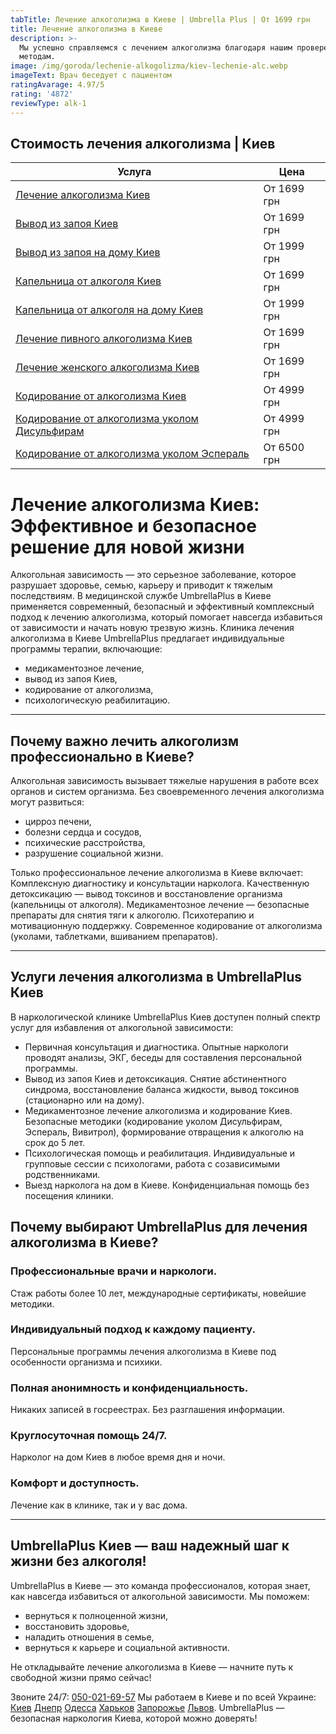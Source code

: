```yaml
---
tabTitle: Лечение алкоголизма в Киеве | Umbrella Plus | От 1699 грн
title: Лечение алкоголизма в Киеве
description: >-
  Мы успешно справляемся с лечением алкоголизма благодаря нашим проверенным
  методам.
image: /img/goroda/lechenie-alkogolizma/kiev-lechenie-alc.webp
imageText: Врач беседует с пациентом
ratingAvarage: 4.97/5
rating: '4872'
reviewType: alk-1
---
```


## Стоимость лечения алкоголизма | Киев

| Услуга                                                                                  | Цена        |
| --------------------------------------------------------------------------------------- | ----------- |
| [Лечение алкоголизма Киев](lechenie-alkogolizma-kiev)                                   | От 1699 грн |
| [Вывод из запоя Киев](Vivod-iz-zapoia-kiev)                                             | От 1699 грн |
| [Вывод из запоя на дому Киев](Vivod-iz-zapoia-na-domy-kiev)                             | От 1999 грн |
| [Капельница от алкоголя Киев](Kapelnica_ot_alkogola_kiev)                               | От 1699 грн |
| [Капельница от алкоголя на дому Киев](Kapelnica_ot_alkogola_na_domy_kiev)               | От 1999 грн |
| [Лечение пивного алкоголизма Киев](lechenie-pivnogi-alkogolizma-kiev)                   | От 1699 грн |
| [Лечение женского алкоголизма Киев](lechenie-jenskogo-alkogolizma-kiev)                 | От 1699 грн |
| [Кодирование от алкоголизма Киев](kodirovka-ot-alkogolia-kiev)                          | От 4999 грн |
| [Кодирование от алкоголизма уколом Дисульфирам](kodirovka-ot-alkogolia-disulfiram-kiev) | От 4999 грн |
| [Кодирование от алкоголизма уколом Эспераль](kodirovka-ot-alkogolizma-espiarl-kiev)     | От 6500 грн |

# Лечение алкоголизма Киев: Эффективное и безопасное решение для новой жизни

Алкогольная зависимость — это серьезное заболевание, которое разрушает здоровье, семью, карьеру и приводит к тяжелым последствиям. В медицинской службе UmbrellaPlus в Киеве применяется современный, безопасный и эффективный комплексный подход к лечению алкоголизма, который помогает навсегда избавиться от зависимости и начать новую трезвую жизнь.
Клиника лечения алкоголизма в Киеве UmbrellaPlus предлагает индивидуальные программы терапии, включающие:

* медикаментозное лечение,
* вывод из запоя Киев,
* кодирование от алкоголизма,
* психологическую реабилитацию.

***

## Почему важно лечить алкоголизм профессионально в Киеве?

Алкогольная зависимость вызывает тяжелые нарушения в работе всех органов и систем организма. Без своевременного лечения алкоголизма могут развиться:

* цирроз печени,
* болезни сердца и сосудов,
* психические расстройства,
* разрушение социальной жизни.

Только профессиональное лечение алкоголизма в Киеве включает:
Комплексную диагностику и консультации нарколога.
Качественную детоксикацию — вывод токсинов и восстановление организма (капельницы от алкоголя).
Медикаментозное лечение — безопасные препараты для снятия тяги к алкоголю.
Психотерапию и мотивационную поддержку.
Современное кодирование от алкоголизма (уколами, таблетками, вшиванием препаратов).

***

## Услуги лечения алкоголизма в UmbrellaPlus Киев

В наркологической клинике UmbrellaPlus Киев доступен полный спектр услуг для избавления от алкогольной зависимости:

* Первичная консультация и диагностика.
  Опытные наркологи проводят анализы, ЭКГ, беседы для составления персональной программы.
* Вывод из запоя Киев и детоксикация.
  Снятие абстинентного синдрома, восстановление баланса жидкости, вывод токсинов (стационарно или на дому).
* Медикаментозное лечение алкоголизма и кодирование Киев.
  Безопасные методики (кодирование уколом Дисульфирам, Эспераль, Вивитрол), формирование отвращения к алкоголю на срок до 5 лет.
* Психологическая помощь и реабилитация.
  Индивидуальные и групповые сессии с психологами, работа с созависимыми родственниками.
* Выезд нарколога на дом в Киеве.
  Конфиденциальная помощь без посещения клиники.

## Почему выбирают UmbrellaPlus для лечения алкоголизма в Киеве?

### Профессиональные врачи и наркологи.

Стаж работы более 10 лет, международные сертификаты, новейшие методики.

### Индивидуальный подход к каждому пациенту.

Персональные программы лечения алкоголизма в Киеве под особенности организма и психики.

### Полная анонимность и конфиденциальность.

Никаких записей в госреестрах. Без разглашения информации.

### Круглосуточная помощь 24/7.

Нарколог на дом Киев в любое время дня и ночи.

### Комфорт и доступность.

Лечение как в клинике, так и у вас дома.

***

## UmbrellaPlus Киев — ваш надежный шаг к жизни без алкоголя!

UmbrellaPlus в Киеве — это команда профессионалов, которая знает, как навсегда избавиться от алкогольной зависимости.
Мы поможем:

* вернуться к полноценной жизни,
* восстановить здоровье,
* наладить отношения в семье,
* вернуться к карьере и социальной активности.

Не откладывайте лечение алкоголизма в Киеве — начните путь к свободной жизни прямо сейчас!

Звоните 24/7: [050-021-69-57](tel:0500216957)
Мы работаем в Киеве и по всей Украине: [Киев](https://umbrella-plus.com.ua/kiev/) [Днепр](https://umbrella-plus.com.ua/dnepr/) [Одесса](https://umbrella-plus.com.ua/lechenie-alc/) [Харьков](https://umbrella-plus.com.ua/kharkiv/) [Запорожье](https://umbrella-plus.com.ua/zaporozie/) [Львов](https://umbrella-plus.com.ua/lviv/).
UmbrellaPlus — безопасная наркология Киева, которой можно доверять!
